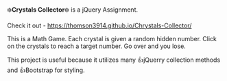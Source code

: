 :snowflake:**Crystals Collector**:snowflake: is a jQuery Assignment. 

Check it out - https://thomson3914.github.io/Chrystals-Collector/

This is a Math Game. Each crystal is given a random hidden number. 
Click on the crystals to reach a target number. Go over and you lose.

This project is useful because it utilizes many :thumbsup:jQuerry collection methods
and :thumbsup:Bootstrap for styling.
